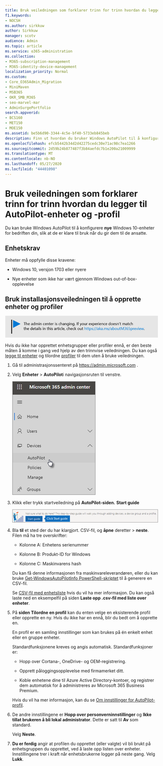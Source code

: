 ```yaml
---
title: Bruk veiledningen som forklarer trinn for trinn hvordan du legger til AutoPilot-enheter og -profil
f1.keywords:
- NOCSH
ms.author: sirkkuw
author: Sirkkuw
manager: scotv
audience: Admin
ms.topic: article
ms.service: o365-administration
ms.collection:
- M365-subscription-management
- M365-identity-device-management
localization_priority: Normal
ms.custom:
- Core_O365Admin_Migration
- MiniMaven
- MSB365
- OKR_SMB_M365
- seo-marvel-mar
- AdminSurgePortfolio
search.appverid:
- BCS160
- MET150
- MOE150
ms.assetid: be5b6d90-3344-4c5e-bf40-5733eb845beb
description: Finn ut hvordan du bruker Windows AutoPilot til å konfigurere nye Windows 10-enheter for bedriften din, slik at de er klare for ansattbruk.
ms.openlocfilehash: efcb5442b34d2d42275cedc30e71ac98c7ea1266
ms.sourcegitcommit: 2d59b24b877487f3b84aefdc7b1e200a21009999
ms.translationtype: MT
ms.contentlocale: nb-NO
ms.lasthandoff: 05/27/2020
ms.locfileid: "44401098"
---
```

# <a name="use-the-step-by-step-guide-to-add-autopilot-devices-and-profile"></a>Bruk veiledningen som forklarer trinn for trinn hvordan du legger til AutoPilot-enheter og -profil

Du kan bruke Windows AutoPilot til å konfigurere **nye** Windows 10-enheter for bedriften din, slik at de er klare til bruk når du gir dem til de ansatte.
  
## <a name="device-requirements"></a>Enhetskrav

Enheter må oppfylle disse kravene:
  
- Windows 10, versjon 1703 eller nyere
    
- Nye enheter som ikke har vært gjennom Windows out-of-box-opplevelse
    
## <a name="use-the-setup-guide-to-create-devices-and-profiles"></a>Bruk installasjonsveiledningen til å opprette enheter og profiler

[![Etikett for å gi deg beskjed om at administrasjonssenteret endres. Du finner mer informasjon på aka.ms/aboutM365preview.](../media/m365admincenterchanging.png)](https://docs.microsoft.com/office365/admin/microsoft-365-admin-center-preview)

Hvis du ikke har opprettet enhetsgrupper eller profiler ennå, er den beste måten å komme i gang ved hjelp av den trinnvise veiledningen. Du kan også [legge til enheter](create-and-edit-autopilot-devices.md) og tilordne [profiler](create-and-edit-autopilot-profiles.md) til dem uten å bruke veiledningen. 
  
1. Gå til administrasjonssenteret på <a href="https://go.microsoft.com/fwlink/p/?linkid=837890" target="_blank">https://admin.microsoft.com</a> .

2. Velg **Enheter** \> **AutoPilot**i navigasjonsruten til venstre.

    ![Velg enheter i administrasjonssenteret og deretter AutoPilot.](../media/AutoPilot.png)
  
2. Klikk eller trykk startveiledning på **AutoPilot-siden.** **Start guide**
    
    ![Click Start guide for step-by-step instructions for Autopilot.](../media/31662655-d1e6-437d-87ea-c0dec5da56f7.png)
  
3. Bla **til** et sted der du har klargjort. CSV-fil, og **åpne** deretter \> **neste**. Filen må ha tre overskrifter:
    
    - Kolonne A: Enhetens serienummer
    
    - Kolonne B: Produkt-ID for Windows
    
    - Kolonne C: Maskinvarens hash
    
    Du kan få denne informasjonen fra maskinvareleverandøren, eller du kan bruke [Get-WindowsAutoPilotInfo PowerShell-skriptet](https://www.powershellgallery.com/packages/Get-WindowsAutoPilotInfo) til å generere en CSV-fil. 
    
    Se [CSV-fil med enhetsliste](https://docs.microsoft.com/microsoft-365/admin/misc/device-list) hvis du vil ha mer informasjon. Du kan også laste ned en eksempelfil på siden **Laste opp .csv-fil med liste over enheter**. 
    
4. På **siden Tilordne en profil** kan du enten velge en eksisterende profil eller opprette en ny. Hvis du ikke har en ennå, blir du bedt om å opprette en. 
    
    En profil er en samling innstillinger som kan brukes på én enkelt enhet eller en gruppe enheter.
    
    Standardfunksjonene kreves og angis automatisk. Standardfunksjoner er:
    
    - Hopp over Cortana-, OneDrive- og OEM-registrering.
    
    - Opprett påloggingsopplevelse med firmamerket ditt.
    
    - Koble enhetene dine til Azure Active Directory-kontoer, og registrer dem automatisk for å administreres av Microsoft 365 Business Premium.
    
    Hvis du vil ha mer informasjon, kan du se [Om innstillinger for AutoPilot-profil](autopilot-profile-settings.md). 
    
5. De andre innstillingene er **Hopp over personverninnstillinger** og **Ikke tillat brukeren å bli lokal administrator**. Dette er satt til **Av** som standard. 
    
    Velg **Neste**.
    
6. **Du er ferdig** angir at profilen du opprettet (eller valgte) vil bli brukt på enhetsgruppen du opprettet, ved å laste opp listen over enheter. Innstillingene trer i kraft når enhetsbrukerne logger på neste gang. Velg **Lukk**.
    
